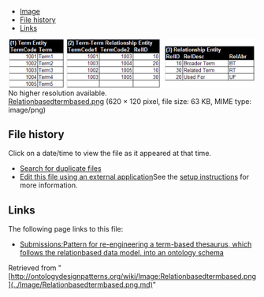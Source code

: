 * [Image](../Image/Relationbasedtermbased.png.md#file)
* [File history](../Image/Relationbasedtermbased.png.md#filehistory)
* [Links](../Image/Relationbasedtermbased.png.md#filelinks)

[![Image:Relationbasedtermbased.png](../images/c/c7/Relationbasedtermbased.png)](../images/c/c7/Relationbasedtermbased.png)  
No higher resolution available.  
[Relationbasedtermbased.png](../images/c/c7/Relationbasedtermbased.png)‎ (620 × 120 pixel, file size: 63 KB, MIME type: image/png)

## File history

Click on a date/time to view the file as it appeared at that time.



  
* [Search for duplicate files](http://ontologydesignpatterns.org/wiki/Special:FileDuplicateSearch/Relationbasedtermbased.png "Special:FileDuplicateSearch/Relationbasedtermbased.png")
* [Edit this file using an external application](http://ontologydesignpatterns.org/wiki/index.php?title=Image:Relationbasedtermbased.png&action=edit&externaledit=true&mode=file "Image:Relationbasedtermbased.png")See the [setup instructions](http://www.mediawiki.org/wiki/Manual:External_editors "http://www.mediawiki.org/wiki/Manual:External_editors") for more information.

## Links



The following page links to this file:


* [Submissions:Pattern for re-engineering a term-based thesaurus, which follows the relationbased data model, into an ontology schema](../Submissions/Pattern_for_re-engineering_a_term-based_thesaurus,_which_follows_the_relationbased_data_model,_into_an_ontology_schema.md "Submissions:Pattern for re-engineering a term-based thesaurus, which follows the relationbased data model, into an ontology schema")


Retrieved from "[http://ontologydesignpatterns.org/wiki/Image:Relationbasedtermbased.png](../Image/Relationbasedtermbased.png.md)"